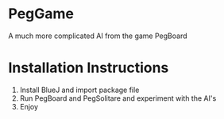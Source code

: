 # PegGame
A much more complicated AI from the game PegBoard

# Installation Instructions

1. Install BlueJ and import package file
2. Run PegBoard and PegSolitare and experiment with the AI's
3. Enjoy
